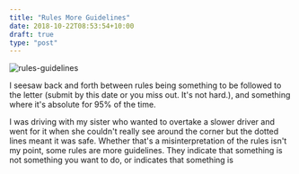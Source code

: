 ```yaml
---
title: "Rules More Guidelines"
date: 2018-10-22T08:53:54+10:00
draft: true
type: "post"
---
```


![rules-guidelines](https://i.imgur.com/zysomPt.jpg)  

I seesaw back and forth between rules being something to be followed to the letter (submit by this date or you miss out. It's not hard.), and something where it's absolute for 95% of the time.  

I was driving with my sister who wanted to overtake a slower driver and went for it when she couldn't really see around the corner but the dotted lines meant it was safe.
Whether that's a misinterpretation of the rules isn't my point, some rules are more guidelines. They indicate that something is not something you want to do, or indicates that something is